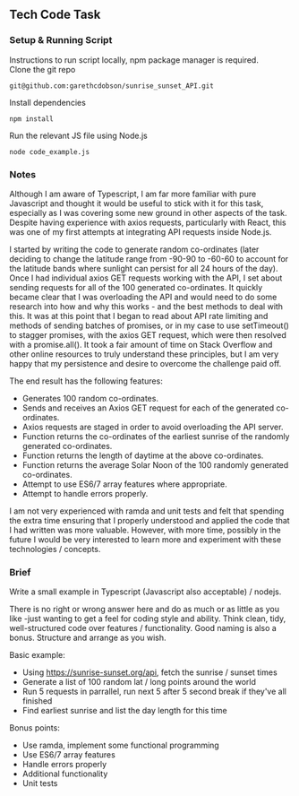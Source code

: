 ## Tech Code Task
### Setup & Running Script
Instructions to run script locally, npm package manager is required.  
Clone the git repo
```
git@github.com:garethcdobson/sunrise_sunset_API.git
```
Install dependencies
```
npm install
```
Run the relevant JS file using Node.js
```
node code_example.js
```
### Notes
Although I am aware of Typescript, I am far more familiar with pure Javascript and thought it would be useful to stick with it for this task, especially as I was covering some new ground in other aspects of the task. Despite having experience with axios requests, particularly with React, this was one of my first attempts at integrating API requests inside Node.js.  

I started by writing the code to generate random co-ordinates (later deciding to change the latitude range from -90-90 to -60-60 to account for the latitude bands where sunlight can persist for all 24 hours of the day). Once I had individual axios GET requests working with the API, I set about sending requests for all of the 100 generated co-ordinates. It quickly became clear that I was overloading the API and would need to do some research into how and why this works - and the best methods to deal with this. It was at this point that I began to read about API rate limiting and methods of sending batches of promises, or in my case to use setTimeout() to stagger promises, with the axios GET request, which were then resolved with a promise.all(). It took a fair amount of time on Stack Overflow and other online resources to truly understand these principles, but I am very happy that my persistence and desire to overcome the challenge paid off. 

The end result has the following features:
* Generates 100 random co-ordinates.
* Sends and receives an Axios GET request for each of the generated co-ordinates. 
* Axios requests are staged in order to avoid overloading the API server. 
* Function returns the co-ordinates of the earliest sunrise of the randomly generated co-ordinates.
* Function returns the length of daytime at the above co-ordinates.
* Function returns the average Solar Noon of the 100 randomly generated co-ordinates. 
* Attempt to use ES6/7 array features where appropriate.
* Attempt to handle errors properly.

I am not very experienced with ramda and unit tests and felt that spending the extra time ensuring that I properly understood and applied the code that I had written was more valuable. However, with more time, possibly in the future I would be very interested to learn more and experiment with these technologies / concepts. 

### Brief

Write a small example in Typescript (Javascript also acceptable) / nodejs.  

There is no right or wrong answer here and do as much or as little as you like -just wanting to get a feel for coding style and ability.  Think clean, tidy, well-structured code over features / functionality.  Good naming is also a bonus. Structure and arrange as you wish.  

Basic example:
* Using https://sunrise-sunset.org/api, fetch the sunrise / sunset times
* Generate a list of 100 random lat / long points around the world
* Run 5 requests in parrallel, run next 5 after 5 second break if they've all finished
* Find earliest sunrise and list the day length for this time

Bonus points: 
* Use ramda, implement some functional programming
* Use ES6/7 array features
* Handle errors properly
* Additional functionality
* Unit tests

